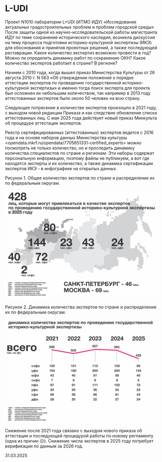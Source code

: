 # L-UDI
Проект N1010 лаборатории L+UDI (ИТМО ИДУ) «Исследование актуальных градостроительных проблем и проблем городской среды»
После защиты одной из научно-исследовательской работы магистранта ИДУ по теме сохранения исторического наследия, возникла дискуссия на тему процесса подготовки историко-культурной экспертизы (ИКЭ) для обоснования и принятия проектных решений, а также последующей реставрации. Какое количество экспертиз возможно провести в год?  Можно ли определить динамику работ по сохранению ОКН? Какое количество экспертов работает в стране?  В регионе? 

Начнем с 2010 года, когда вышел приказ Министерства Культуры от 26 августа 2010 г. N 563 «Об утверждении положения о порядке аттестации экспертов по проведению государственной историко-культурной экспертизы» и именно тогда поиск эксперта для проекта был осложнен их небольшим количеством, так например в 2013 году аттестованных экспертов было около 50 человек на всю страну. 

Следующее потрясение в количестве экспертов произошло в 2021 году, с выходом новой редакции Приказа и как следствие обновление списка аттестованных лиц. С мая 2025 года действует новый приказ Минкульта об процедуре аттестации экспертов. 

Реестр сертифицированных (аттестованных) экспертов ведется с 2016 года и на основе наборов данных Министерства культуры <opendata.mkrf.ru/opendata/7705851331-certified_experts> можно посмотреть не только количество, но и проследить динамику количества специалистов по стране и регионам.
Эти наборы содержат персональную информацию, поэтому файлы не публикуем, а вот где находятся эксперты и их количество, а также динамика сертификации экспертов ИКЭ - в инфографике на открытых данных.

Рисунок 1. Общее количество экспертов по стране и распределение их по федеральным округам.

![Рисунок 1](images/experts_by_region.jpg)


Рисунок 2. Динамика количества экспертов по стране и распределение их по федеральным округам.

![Рисунок 2](images/expert_dynamics.jpg)

Снижение после 2021 года связано с выходом нового приказа об аттестации и последующей процедурой работы по новому регламенту (одна из причин ☹). Снижение числа экспертов в 2025 году потребует верификации по данным за 2026 год.

31.03.2025
